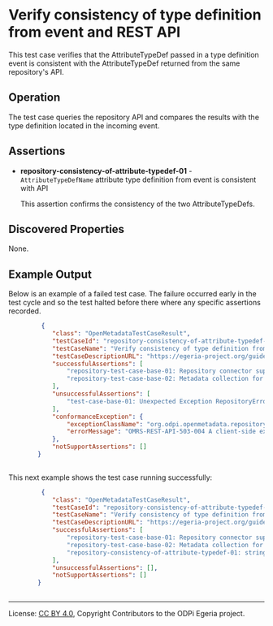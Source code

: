 <!-- SPDX-License-Identifier: CC-BY-4.0 -->
<!-- Copyright Contributors to the ODPi Egeria project. -->

# Verify consistency of type definition from event and REST API

This test case verifies that the AttributeTypeDef passed
in a type definition event is consistent with the AttributeTypeDef
returned from the same repository's API.

## Operation

The test case queries the repository API and compares the results
with the type definition located in the incoming event.

## Assertions

* **repository-consistency-of-attribute-typedef-01** - `AttributeTypeDefName` attribute type definition from event is consistent with API

  This assertion confirms the consistency of the two AttributeTypeDefs.
  
## Discovered Properties

None.

## Example Output

Below is an example of a failed test case.  The failure occurred early in the
test cycle and so the test halted before there where any specific assertions
recorded.

```json
         {
            "class": "OpenMetadataTestCaseResult",
            "testCaseId": "repository-consistency-of-attribute-typedef-string-12",
            "testCaseName": "Verify consistency of type definition from event and REST API",
            "testCaseDescriptionURL": "https://egeria-project.org/guides/cts/repository-workbench/test-cases/repository-consistency-of-attribute-typedef-test-case.md",
            "successfulAssertions": [
                "repository-test-case-base-01: Repository connector supplied to conformance suite.",
                "repository-test-case-base-02: Metadata collection for repository connector supplied to conformance suite."
            ],
            "unsuccessfulAssertions": [
                "test-case-base-01: Unexpected Exception RepositoryErrorException"
            ],
            "conformanceException": {
                "exceptionClassName": "org.odpi.openmetadata.repositoryservices.ffdc.exception.RepositoryErrorException",
                "errorMessage": "OMRS-REST-API-503-004 A client-side exception was received from API call getAttributeTypeDefByGUID to repository REST-connected Repository https://localhost:9443/servers/cocoMDS1.  The error message was 500 null"
            },
            "notSupportAssertions": []
        }
        
```

This next example shows the test case running successfully:

```json
         {
            "class": "OpenMetadataTestCaseResult",
            "testCaseId": "repository-consistency-of-attribute-typedef-string-12",
            "testCaseName": "Verify consistency of type definition from event and REST API",
            "testCaseDescriptionURL": "https://egeria-project.org/guides/cts/repository-workbench/test-cases/repository-consistency-of-attribute-typedef-test-case.md",
            "successfulAssertions": [
                "repository-test-case-base-01: Repository connector supplied to conformance suite.",
                "repository-test-case-base-02: Metadata collection for repository connector supplied to conformance suite.",
                "repository-consistency-of-attribute-typedef-01: string  attribute type definition from event is consistent with API.",
            ],
            "unsuccessfulAssertions": [],
            "notSupportAssertions": []
        }
        
```


----
License: [CC BY 4.0](https://creativecommons.org/licenses/by/4.0/),
Copyright Contributors to the ODPi Egeria project.